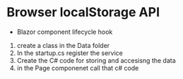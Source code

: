 # Browser localStorage API

* Blazor component lifecycle hook

1. create a class in the Data folder
2. In the startup.cs register the service
3. Create the C\# code for storing and accesisng the data
4. in the Page componenet call that c\# code





